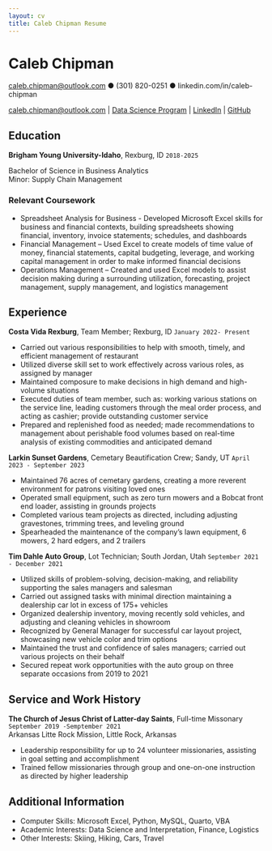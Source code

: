```yaml
---
layout: cv
title: Caleb Chipman Resume
---
```

# Caleb Chipman
caleb.chipman@outlook.com ● (301) 820-0251 ● linkedin.com/in/caleb-chipman

<div id="webaddress">
<a href="caleb.chipman@outlook.com">caleb.chipman@outlook.com</a>
| <a href="https://byuidatascience.github.io/development.html">Data Science Program</a>
| <a href="https://linkedin.com/in/caleb-chipman">LinkedIn</a>
| <a href="https://github.com/byuids-resumes">GitHub</a>
</div>

<!-- https://www.monique.tech/the-art-of-markdown -->

## Education


__Brigham Young University-Idaho__, Rexburg, ID `2018-2025`

Bachelor of Science in Business Analytics	\
Minor: Supply Chain Management

### Relevant Coursework
- Spreadsheet Analysis for Business - Developed Microsoft Excel skills for business and financial contexts, building spreadsheets showing financial, inventory, invoice statements; schedules, and dashboards 
- Financial Management – Used Excel to create models of time value of money, financial statements, capital budgeting, leverage, and working capital management in order to make informed financial decisions 
- Operations Management – Created and used Excel models to assist decision making during a surrounding utilization, forecasting, project management, supply management, and logistics management


## Experience


__Costa Vida Rexburg__, Team Member; Rexburg, ID `January 2022- Present`

- Carried out various responsibilities to help with smooth, timely, and efficient management of restaurant
- Utilized diverse skill set to work effectively across various roles, as assigned by manager
- Maintained composure to make decisions in high demand and high-volume situations
- Executed duties of team member, such as: working various stations on the service line, leading customers through the meal order process, and acting as cashier; provide outstanding customer service
- Prepared and replenished food as needed; made recommendations to management about perishable food volumes based on real-time analysis of existing commodities and anticipated demand


__Larkin Sunset Gardens__, Cemetary Beautification Crew; Sandy, UT `April 2023 - September 2023`

- Maintained 76 acres of cemetary gardens, creating a more reverent environment for patrons visiting loved ones 
- Operated small equipment, such as zero turn mowers and a Bobcat front end loader, assisting in grounds projects
- Completed various team projects as directed, including adjusting gravestones, trimming trees, and leveling ground
- Spearheaded the maintenance of the company’s lawn equipment, 6 mowers, 2 hard edgers, and 2 trailers


__Tim Dahle Auto Group__, Lot Technician; South Jordan, Utah `September 2021 - December 2021`

- Utilized skills of problem-solving, decision-making, and reliability supporting the sales managers and salesman
- Carried out assigned tasks with minimal direction maintaining a dealership car lot in excess of 175+ vehicles
- Organized dealership inventory, moving recently sold vehicles, and adjusting and cleaning vehicles in showroom 
- Recognized by General Manager for successful car layout project, showcasing new vehicle color and trim options
- Maintained the trust and confidence of sales managers; carried out various projects on their behalf
- Secured repeat work opportunities with the auto group on three separate occasions from 2019 to 2021


## Service and Work History

__The Church of Jesus Christ of Latter-day Saints__, Full-time Missonary `September 2019 -Semptember 2021`\
Arkansas Litte Rock Mission, Little Rock, Arkansas

- Leadership responsibility for up to 24 volunteer missionaries, assisting in goal setting and accomplishment
- Trained fellow missionaries through group and one-on-one instruction as directed by higher leadership


## Additional Information

- Computer Skills: Microsoft Excel, Python, MySQL, Quarto, VBA
- Academic Interests: Data Science and Interpretation, Finance, Logistics
- Other Interests: Skiing, Hiking, Cars, Travel



<!-- ### Footer

Last updated: Dec 2023 -->


